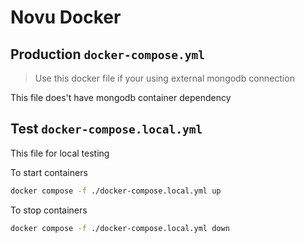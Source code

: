 # Novu Docker

## Production `docker-compose.yml`

> Use this docker file if your using external mongodb connection

This file does't have mongodb container dependency

## Test `docker-compose.local.yml`

This file for local testing

To start containers

```bash
docker compose -f ./docker-compose.local.yml up
```

To stop containers

```bash
docker compose -f ./docker-compose.local.yml down
```
